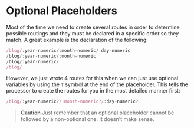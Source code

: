 # Optional Placeholders

Most of the time we need to create several routes in order to determine possible routings and they must be declared in a specific order so they match. A great example is the declaration of the following:

```javascript
/blog/:year-numeric/:month-numeric/:day-numeric
/blog/:year-numeric/:month-numeric
/blog/:year-numeric/
/blog/
```

However, we just wrote 4 routes for this when we can just use optional variables by using the `?` symbol at the end of the placeholder. This tells the processor to create the routes for you in the most detailed manner first:

```javascript
/blog/:year-numeric?/:month-numeric?/:day-numeric?
```

> **Caution** Just remember that an optional placeholder cannot be followed by a non-optional one. It doesn't make sense.

